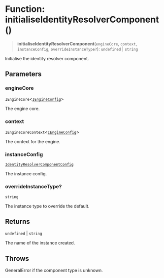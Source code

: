 # Function: initialiseIdentityResolverComponent()

> **initialiseIdentityResolverComponent**(`engineCore`, `context`, `instanceConfig`, `overrideInstanceType?`): `undefined` \| `string`

Initialise the identity resolver component.

## Parameters

### engineCore

`IEngineCore`\<[`IEngineConfig`](../interfaces/IEngineConfig.md)\>

The engine core.

### context

`IEngineCoreContext`\<[`IEngineConfig`](../interfaces/IEngineConfig.md)\>

The context for the engine.

### instanceConfig

[`IdentityResolverComponentConfig`](../type-aliases/IdentityResolverComponentConfig.md)

The instance config.

### overrideInstanceType?

`string`

The instance type to override the default.

## Returns

`undefined` \| `string`

The name of the instance created.

## Throws

GeneralError if the component type is unknown.
